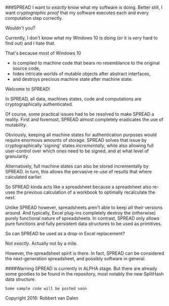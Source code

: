 ###SPREAD
I want to *exactly* know what my software is doing. Better still, I want *cryptographic proof* that my software executes each and every computation step correctly.

Wouldn't you?

Currently, I don't know what my Windows 10 is doing (or it is *very* hard to find out) and I hate that.

That's because most of Windows 10

* is compiled to machine code that bears no resemblance to the original source code,
* hides intricate worlds of mutable objects after abstract interfaces,
* and destroys precious machine state after machine state.

Welcome to SPREAD!

In SPREAD, all data, machines states, code and computations are cryptographically authenticated.

Of course, some practical issues had to be resolved to make SPREAD a reality. First and foremost, SPREAD almost completely eradicates the use of mutability.

Obviously, keeping all machine states for authentication purposes would require enormous amounts of storage. SPREAD solves that issue by cryptographically 'signing' states *incrementally*, while also allowing full user-control over which ones need to be signed, and at what level of granularity.

Alternatively, full machine states can also be stored incrementally by SPREAD. In turn, this allows the pervasive re-use of results that where calculated earlier.

So SPREAD kinda acts like a spreadsheet because a spreadsheet also re-uses the previous calculation of a workbook to optimally recalculate the next.

Unlike SPREAD however, spreadsheets aren't able to keep *all* their versions around. And typically, Excel plug-ins completely destroy the (otherwise) purely functional nature of spreadsheets. In contrast, SPREAD only allows pure functions and fully persistent data structures to be used as primitives.

So can SPREAD be used as a drop-in Excel replacement?

Not *exactly*. Actually not by a mile.

However, the spreadsheet spirit is there. In fact, SPREAD can be considered the next-generation spreadsheet, and possibly software in general.

####Warning
SPREAD is currently in ALPHA stage. But there are already some goodies to be found in the repository, most notably the new SplitHash data structure.
```
Some sample code will be posted soon
```
Copyright 2016: Robbert van Dalen











